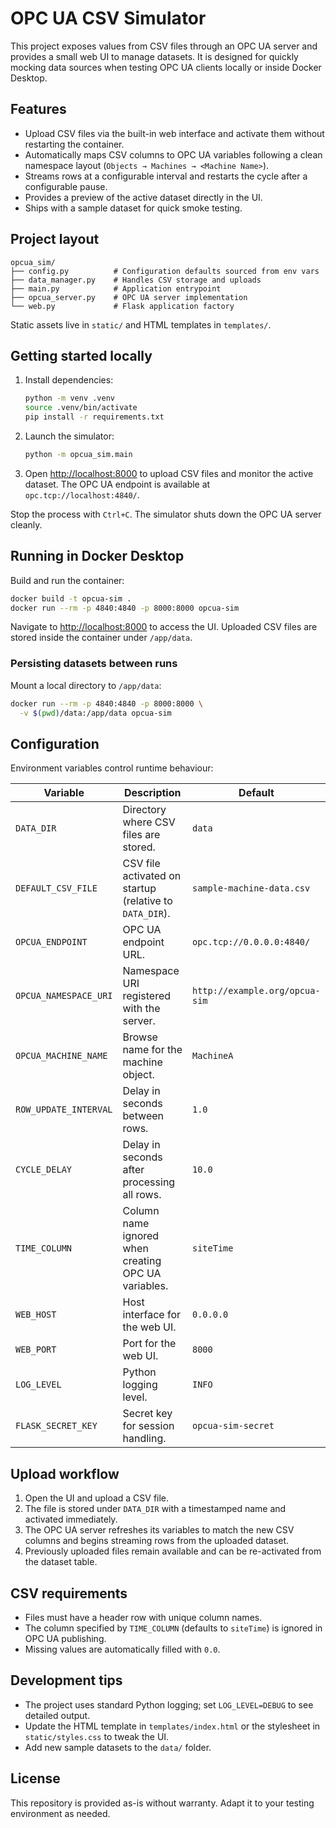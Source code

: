 # OPC UA CSV Simulator

This project exposes values from CSV files through an OPC UA server and
provides a small web UI to manage datasets. It is designed for quickly
mocking data sources when testing OPC UA clients locally or inside Docker
Desktop.

## Features

- Upload CSV files via the built-in web interface and activate them without
  restarting the container.
- Automatically maps CSV columns to OPC UA variables following a clean
  namespace layout (`Objects → Machines → <Machine Name>`).
- Streams rows at a configurable interval and restarts the cycle after a
  configurable pause.
- Provides a preview of the active dataset directly in the UI.
- Ships with a sample dataset for quick smoke testing.

## Project layout

```
opcua_sim/
├── config.py          # Configuration defaults sourced from env vars
├── data_manager.py    # Handles CSV storage and uploads
├── main.py            # Application entrypoint
├── opcua_server.py    # OPC UA server implementation
└── web.py             # Flask application factory
```

Static assets live in `static/` and HTML templates in `templates/`.

## Getting started locally

1. Install dependencies:

   ```bash
   python -m venv .venv
   source .venv/bin/activate
   pip install -r requirements.txt
   ```

2. Launch the simulator:

   ```bash
   python -m opcua_sim.main
   ```

3. Open <http://localhost:8000> to upload CSV files and monitor the active
   dataset. The OPC UA endpoint is available at
   `opc.tcp://localhost:4840/`.

Stop the process with `Ctrl+C`. The simulator shuts down the OPC UA server
cleanly.

## Running in Docker Desktop

Build and run the container:

```bash
docker build -t opcua-sim .
docker run --rm -p 4840:4840 -p 8000:8000 opcua-sim
```

Navigate to <http://localhost:8000> to access the UI. Uploaded CSV files are
stored inside the container under `/app/data`.

### Persisting datasets between runs

Mount a local directory to `/app/data`:

```bash
docker run --rm -p 4840:4840 -p 8000:8000 \
  -v $(pwd)/data:/app/data opcua-sim
```

## Configuration

Environment variables control runtime behaviour:

| Variable | Description | Default |
| -------- | ----------- | ------- |
| `DATA_DIR` | Directory where CSV files are stored. | `data` |
| `DEFAULT_CSV_FILE` | CSV file activated on startup (relative to `DATA_DIR`). | `sample-machine-data.csv` |
| `OPCUA_ENDPOINT` | OPC UA endpoint URL. | `opc.tcp://0.0.0.0:4840/` |
| `OPCUA_NAMESPACE_URI` | Namespace URI registered with the server. | `http://example.org/opcua-sim` |
| `OPCUA_MACHINE_NAME` | Browse name for the machine object. | `MachineA` |
| `ROW_UPDATE_INTERVAL` | Delay in seconds between rows. | `1.0` |
| `CYCLE_DELAY` | Delay in seconds after processing all rows. | `10.0` |
| `TIME_COLUMN` | Column name ignored when creating OPC UA variables. | `siteTime` |
| `WEB_HOST` | Host interface for the web UI. | `0.0.0.0` |
| `WEB_PORT` | Port for the web UI. | `8000` |
| `LOG_LEVEL` | Python logging level. | `INFO` |
| `FLASK_SECRET_KEY` | Secret key for session handling. | `opcua-sim-secret` |

## Upload workflow

1. Open the UI and upload a CSV file.
2. The file is stored under `DATA_DIR` with a timestamped name and activated
   immediately.
3. The OPC UA server refreshes its variables to match the new CSV columns and
   begins streaming rows from the uploaded dataset.
4. Previously uploaded files remain available and can be re-activated from the
   dataset table.

## CSV requirements

- Files must have a header row with unique column names.
- The column specified by `TIME_COLUMN` (defaults to `siteTime`) is ignored in
  OPC UA publishing.
- Missing values are automatically filled with `0.0`.

## Development tips

- The project uses standard Python logging; set `LOG_LEVEL=DEBUG` to see
  detailed output.
- Update the HTML template in `templates/index.html` or the stylesheet in
  `static/styles.css` to tweak the UI.
- Add new sample datasets to the `data/` folder.

## License

This repository is provided as-is without warranty. Adapt it to your testing
environment as needed.
